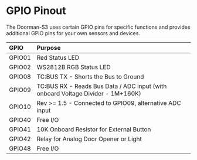 # GPIO Pinout

The Doorman-S3 uses certain GPIO pins for specific functions and provides additional GPIO pins for your own sensors and devices.

| GPIO | Purpose |
| :----- | :-----|
| GPIO01 | Red Status LED |
| GPIO02 | WS2812B RGB Status LED |
| GPIO08 | TC:BUS TX - Shorts the Bus to Ground |
| GPIO09 | TC:BUS RX - Reads Bus Data / ADC input (with onboard Voltage Divider - 1M+160K) |
| GPIO10 | Rev >= 1.5 - Connected to GPIO09, alternative ADC input |
| GPIO40 | Free I/O |
| GPIO41 | 10K Onboard Resistor for External Button |
| GPIO42 | Relay for Analog Door Opener or Light |
| GPIO48 | Free I/O |
